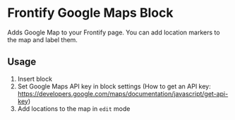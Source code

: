 # Frontify Google Maps Block

Adds Google Map to your Frontify page.
You can add location markers to the map and label them.

## Usage

1. Insert block
2. Set Google Maps API key in block settings (How to get an API key: https://developers.google.com/maps/documentation/javascript/get-api-key)
3. Add locations to the map in `edit` mode
